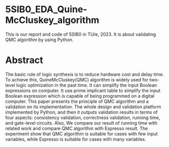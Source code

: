 # 5SIB0_EDA_Quine-McCluskey_algorithm
 This is our report and code of 5SIB0 in TU/e, 2023. It is about validating QMC algorithm by using Python.

# Abstract
The basic rule of logic synthesis is to reduce hardware cost and delay time. To achieve this, 
QuineMcCluskey(QMC) algorithm is widely used for two-level logic optimization in the past time. It can simplify the input Boolean
expressions on computer. It use prime implicant table to simplify the input Boolean expression which is capable of being programmed 
on a digital computer. This paper presents the principle of QMC algorithm and a validation on its implementation. 
The whole design and validation platform implemented by Python, and then it outputs validation results in terms of four aspects:
consistency validation, correctness validation, running time, and gate-level circuits. Also, We compare our result of running time
with related work and compare QMC algorithm with Espresso result. The experiment show that QMC algorithm is suitable for
cases with few input variables, while Espresso is suitable for cases with many variables.